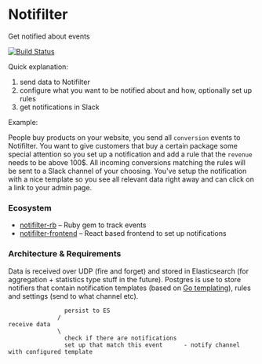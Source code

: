 # Notifilter
Get notified about events

[![Build Status](https://travis-ci.org/bittersweet/notifilter.svg)](https://travis-ci.org/bittersweet/notifilter)

Quick explanation:

1. send data to Notifilter
2. configure what you want to be notified about and how, optionally set up rules
3. get notifications in Slack

Example:

People buy products on your website, you send all `conversion` events to Notifilter. You want to give customers that buy a certain package some special attention so you set up a notification and add a rule that the `revenue` needs to be above 100$. All incoming conversions matching the rules will be sent to a Slack channel of your choosing. You've setup the notification with a nice template so you see all relevant data right away and can click on a link to your admin page.

### Ecosystem

* [notifilter-rb](https://github.com/bittersweet/notifilter-rb) – Ruby gem to track events
* [notifilter-frontend](https://github.com/bittersweet/notifilter-frontend) – React based frontend to set up notifications

### Architecture & Requirements

Data is received over UDP (fire and forget) and stored in Elasticsearch (for aggregation + statistics type stuff in the future). Postgres is use to store notifiers that contain notification templates (based on [Go templating](https://golang.org/pkg/html/template/)), rules and settings (send to what channel etc).

```
                persist to ES
              /
receive data
              \
                check if there are notifications
                set up that match this event      - notify channel with configured template

```
